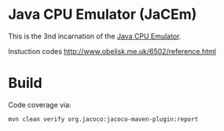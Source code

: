 <!---
 Licensed to the Apache Software Foundation (ASF) under one or more
 contributor license agreements.  See the NOTICE file distributed with
 this work for additional information regarding copyright ownership.
 The ASF licenses this file to You under the Apache License, Version 2.0
 (the "License"); you may not use this file except in compliance with
 the License.  You may obtain a copy of the License at

      http://www.apache.org/licenses/LICENSE-2.0

 Unless required by applicable law or agreed to in writing, software
 distributed under the License is distributed on an "AS IS" BASIS,
 WITHOUT WARRANTIES OR CONDITIONS OF ANY KIND, either express or implied.
 See the License for the specific language governing permissions and
 limitations under the License.
-->
# Java CPU Emulator (JaCEm)

This is the 3nd incarnation of the [Java CPU Emulator](https://github.com/khmarbaise/CPUEmu). 

Instuction codes http://www.obelisk.me.uk/6502/reference.html

# Build

Code coverage via:
```bash
mvn clean verify org.jacoco:jacoco-maven-plugin:report
```
